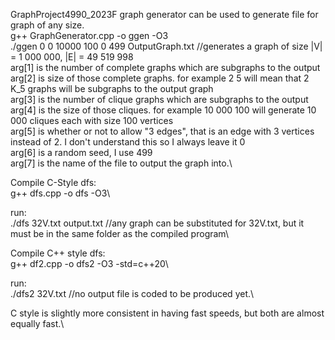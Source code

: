 GraphProject4990_2023F
graph generator can be used to generate file for graph of any size.\
g++ GraphGenerator.cpp -o ggen -O3\
./ggen 0 0 10000 100 0 499 OutputGraph.txt //generates a graph of size |V| = 1 000 000, |E| = 49 519 998\
arg[1] is the number of complete graphs which are subgraphs to the output\
arg[2] is size of those complete graphs. for example 2 5 will mean that 2 K_5 graphs will be subgraphs to the output graph\
arg[3] is the number of clique graphs which are subgraphs to the output\
arg[4] is the size of those cliques. for example 10 000 100 will generate 10 000 cliques each with size 100 vertices\
arg[5] is whether or not to allow "3 edges", that is an edge with 3 vertices instead of 2. I don't understand this so I always leave it 0\
arg[6] is a random seed, I use 499\
arg[7] is the name of the file to output the graph into.\

Compile C-Style dfs:\
g++ dfs.cpp -o dfs -O3\

run:\
./dfs 32V.txt output.txt  //any graph can be substituted for 32V.txt, but it must be in the same folder as the compiled program\

Compile C++ style dfs:\
g++ df2.cpp -o dfs2 -O3 -std=c++20\

run:\
./dfs2 32V.txt  //no output file is coded to be produced yet.\

C style is slightly more consistent in having fast speeds, but both are almost equally fast.\
